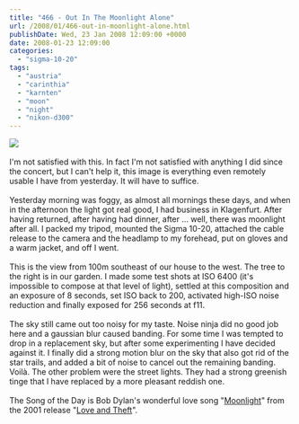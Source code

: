 ```yaml
---
title: "466 - Out In The Moonlight Alone"
url: /2008/01/466-out-in-moonlight-alone.html
publishDate: Wed, 23 Jan 2008 12:09:00 +0000
date: 2008-01-23 12:09:00
categories: 
  - "sigma-10-20"
tags: 
  - "austria"
  - "carinthia"
  - "karnten"
  - "moon"
  - "night"
  - "nikon-d300"
---
```

<a href="https://d25zfm9zpd7gm5.cloudfront.net/1200x1200/2008/20080122_211651_ps.jpg" target="_blank"><img src="https://d25zfm9zpd7gm5.cloudfront.net/0600x0600/2008/20080122_211651_ps.jpg"/></a><br/><br/>I'm not satisfied with this. In fact I'm not satisfied with anything I did since the concert, but I can't help it, this image is everything even remotely usable I have from yesterday. It will have to suffice.<br/><br/>Yesterday morning was foggy, as almost all mornings these days, and when in the afternoon the light got real good, I had business in Klagenfurt. After having returned, after having had dinner, after ... well, there was moonlight after all. I packed my tripod, mounted the Sigma 10-20, attached the cable release to the camera and the headlamp to my forehead, put on gloves and a warm jacket, and off I went.<br/><br/>This is the view from 100m southeast of our house to the west. The tree to the right is in our garden. I made some test shots at ISO 6400 (it's impossible to compose at that level of light), settled at this composition and an exposure of 8 seconds, set ISO back to 200, activated high-ISO noise reduction and finally exposed for 256 seconds at f11.<br/><br/>The sky still came out too noisy for my taste. Noise ninja did no good job here and a gaussian blur caused banding. For some time I was tempted to drop in a replacement sky, but after some experimenting I have decided against it. I finally did a strong motion blur on the sky that also got rid of the star trails, and added a bit of noise to cancel out the remaining banding. Voilà. The other problem were the street lights. They had a strong greenish tinge that I have replaced by a more pleasant reddish one.<br/><br/>The Song of the Day is Bob Dylan's wonderful love song "<a href="http://www.bobdylan.com/songs/moonlight.html" target="_blank">Moonlight</a>" from the 2001 release "<a href="http://www.amazon.com/Love-and-Theft/dp/B00005NI5Y" target="_blank">Love and Theft</a>".
